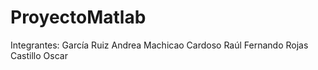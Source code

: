 # ProyectoMatlab

Integrantes:
García Ruiz Andrea
Machicao Cardoso Raúl Fernando
Rojas Castillo Oscar
